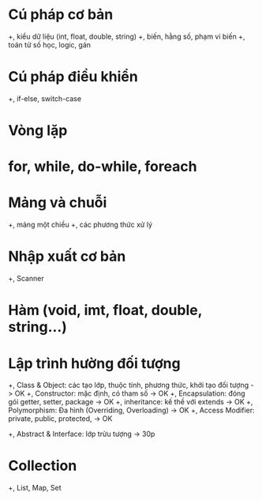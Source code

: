 # Cú pháp cơ bản
+, kiểu dữ liệu (int, float, double, string)
+, biến, hằng số, phạm vi biến
+, toán tử số học, logic, gán
# Cú pháp điều khiển
+, if-else, switch-case
# Vòng lặp
# for, while, do-while, foreach

# Mảng và chuỗi
+, mảng một chiều
+, các phương thức xử lý

# Nhập xuất cơ bản
+, Scanner

# Hàm (void, imt, float, double, string...)

# Lập trình hường đối tượng
+, Class & Object: các tạo lớp, thuộc tính, phương thức, khởi tạo đối tượng -> OK 
+, Constructor: mặc định, có tham số -> OK 
+, Encapsulation: đóng gói getter, setter, package -> OK
+, inheritance: kế thề với extends -> OK
+, Polymorphism: Đa hình (Overriding, Overloading) -> OK
+, Access Modifier: private, public, protected, -> OK

+, Abstract & Interface: lớp trừu tượng -> 30p



# Collection
+, List, Map, Set
